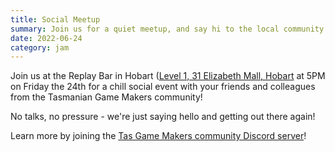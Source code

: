```yaml
---
title: Social Meetup
summary: Join us for a quiet meetup, and say hi to the local community!
date: 2022-06-24
category: jam
---
```


Join us at the Replay Bar in Hobart ([Level 1, 31 Elizabeth Mall, Hobart](https://goo.gl/maps/Qbh4QY78GM4vTMiN6) at 5PM on Friday the 24th for a chill social event with your friends and colleagues from the Tasmanian Game Makers community! 

No talks, no pressure - we're just saying hello and getting out there again!

Learn more by joining the [Tas Game Makers community Discord server](https://discord.gg/ekzRBdtP?event=988256203777929256)! 
